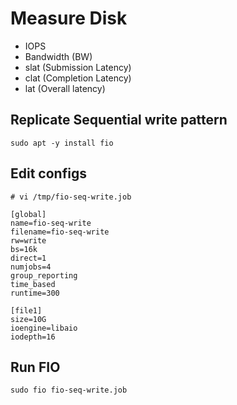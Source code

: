 # Measure Disk
- IOPS
- Bandwidth (BW)
- slat (Submission Latency)
- clat (Completion Latency)
- lat (Overall latency)

## Replicate Sequential write pattern
```
sudo apt -y install fio

```

## Edit configs
```
# vi /tmp/fio-seq-write.job

[global]
name=fio-seq-write
filename=fio-seq-write
rw=write
bs=16k
direct=1
numjobs=4
group_reporting
time_based
runtime=300

[file1]
size=10G
ioengine=libaio
iodepth=16
```

## Run FIO
```
sudo fio fio-seq-write.job
```
